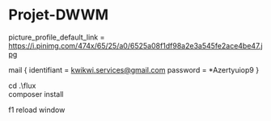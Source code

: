 # Projet-DWWM

picture_profile_default_link = https://i.pinimg.com/474x/65/25/a0/6525a08f1df98a2e3a545fe2ace4be47.jpg

mail {
    identifiant = kwikwi.services@gmail.com
    password = *Azertyuiop9
}

cd .\flux\
composer install

f1 reload window